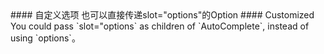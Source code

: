 <cn>
#### 自定义选项
也可以直接传递slot="options"的Option
</cn>

<us>
#### Customized
You could pass `slot="options` as children of `AutoComplete`, instead of using `options`。
</us>

